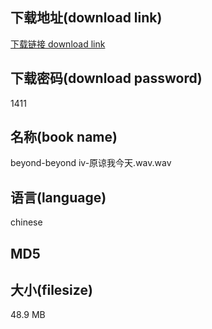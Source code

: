 ## 下载地址(download link)
[下载链接 download link](https://tutu365.netlify.app/?s=beyond-beyond+iv-%E5%8E%9F%E8%B0%85%E6%88%91%E4%BB%8A%E5%A4%A9.wav)

## 下载密码(download password)
1411

## 名称(book name)
beyond-beyond iv-原谅我今天.wav.wav

## 语言(language)
chinese

## MD5


## 大小(filesize)
48.9 MB
